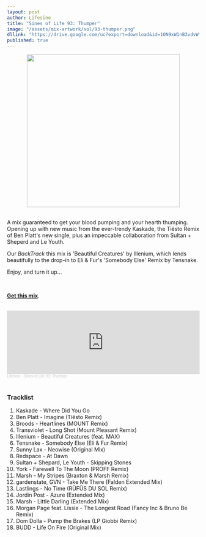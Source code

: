```yaml
---
layout: post
author: Lifesine
title: "Sines of Life 93: Thumper"
image: "/assets/mix-artwork/sol/93-thumper.png"
dllink: "https://drive.google.com/uc?export=download&id=1ON9xW1nB3vdvWfJwq3XNIW0ePfuZ7tVP"
published: true
---
```


<div style="text-align:center"><img src="{{ page.image }}" width="400px" height="auto" /></div>
<br>

A mix guaranteed to get your blood pumping and your hearth thumping. Opening up with new music from the ever-trendy Kaskade, the Tiësto Remix of Ben Platt's new single, plus an impeccable collaboration from Sultan + Sheperd and Le Youth.

Our _BackTrack_ this mix is 'Beautiful Creatures' by Illenium, which lends beautifully to the drop-in to Eli & Fur's 'Somebody Else' Remix by Tensnake.

Enjoy, and turn it up...

<br>

<a href=" {{ page.dllink }} " target="_blank">**Get this mix**</a>.

<br>

<iframe width="100%" height="166" scrolling="no" frameborder="no" allow="autoplay" src="https://w.soundcloud.com/player/?url=https%3A//api.soundcloud.com/tracks/1094018368%3Fsecret_token%3Ds-xaS1D3IoluT&color=%23de1919&auto_play=false&hide_related=false&show_comments=true&show_user=true&show_reposts=false&show_teaser=true"></iframe><div style="font-size: 10px; color: #cccccc;line-break: anywhere;word-break: normal;overflow: hidden;white-space: nowrap;text-overflow: ellipsis; font-family: Interstate,Lucida Grande,Lucida Sans Unicode,Lucida Sans,Garuda,Verdana,Tahoma,sans-serif;font-weight: 100;"><a href="https://soundcloud.com/lifesine" title="Lifesine" target="_blank" style="color: #cccccc; text-decoration: none;">Lifesine</a> · <a href="https://soundcloud.com/lifesine/sines-of-life-93/s-xaS1D3IoluT" title="Sines of Life 93: Thumper" target="_blank" style="color: #cccccc; text-decoration: none;">Sines of Life 93: Thumper</a></div>

<br>


### Tracklist

01. Kaskade - Where Did You Go
02. Ben Platt - Imagine (Tiësto Remix)
03. Broods - Heartlines (MOUNT Remix)
04. Transviolet - Long Shot (Mount Pleasant Remix)
05. Illenium - Beautiful Creatures (feat. MAX)
06. Tensnake - Somebody Else (Eli & Fur Remix)
07. Sunny Lax - Neowise (Original Mix)
08. Redspace - At Dawn
09. Sultan + Shepard, Le Youth - Skipping Stones
10. York - Farewell To The Moon (PROFF Remix)
11. Marsh - My Stripes (Braxton & Marsh Remix)
12. gardenstate, GVN - Take Me There (Falden Extended Mix)
13. Lastlings - No Time (RÜFÜS DU SOL Remix)
14. Jordin Post - Azure (Extended Mix)
15. Marsh - Little Darling (Extended Mix)
16. Morgan Page feat. Lissie - The Longest Road (Fancy Inc & Bruno Be Remix)
17. Dom Dolla - Pump the Brakes (LP Giobbi Remix)
18. BUDD - Life On Fire (Original Mix)

<br>